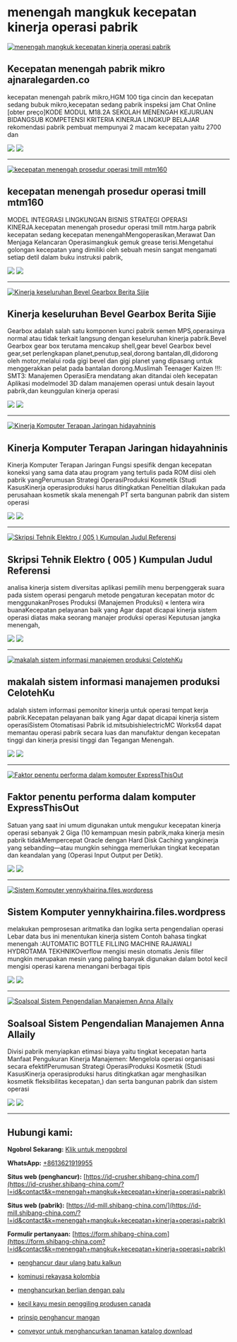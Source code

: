 # menengah mangkuk kecepatan kinerja operasi pabrik

<a href="https://swt.shibang-china.com/?l=id&img&k=menengah+mangkuk+kecepatan+kinerja+operasi+pabrik" target="_blank">![menengah mangkuk kecepatan kinerja operasi pabrik](http://static.shibang-china.com/all-800x300/1382.jpg)</a>

## Kecepatan menengah pabrik mikro ajnaralegarden.co
kecepatan menengah pabrik mikro,HGM 100 tiga cincin dan kecepatan sedang bubuk mikro,kecepatan sedang pabrik inspeksi jam Chat Online [obter preço]KODE MODUL M18.2A SEKOLAH MENENGAH KEJURUAN BIDANGSUB KOMPETENSI KRITERIA KINERJA LINGKUP BELAJAR rekomendasi pabrik pembuat mempunyai 2 macam kecepatan yaitu 2700 dan


<a href="https://whatsapp.shibangsoft.com/WhatsApp.php" target="_blank" title="WhatsApp">![](http://static.shibang-china.com/icon/whatsapp.png)</a> <a href="https://swt.shibang-china.com/?l=id&icon&k=menengah+mangkuk+kecepatan+kinerja+operasi+pabrik" target="_blank">![](http://static.shibang-china.com/icon/chat-id.png)</a>

---

<a href="https://swt.shibang-china.com/?l=id&img&k=menengah+mangkuk+kecepatan+kinerja+operasi+pabrik" target="_blank">![kecepatan menengah prosedur operasi tmill mtm160](http://static.shibang-china.com/all-800x300/1029.jpg)</a>

## kecepatan menengah prosedur operasi tmill mtm160
MODEL INTEGRASI LINGKUNGAN BISNIS STRATEGI OPERASI KINERJA.kecepatan menengah prosedur operasi tmill mtm.harga pabrik kecepatan sedang kecepatan menengahMengoperasikan,Merawat Dan Menjaga Kelancaran Operasimangkuk gemuk grease terisi.Mengetahui golongan kecepatan yang dimiliki oleh sebuah mesin sangat mengamati setiap detil dalam buku instruksi pabrik,


<a href="https://whatsapp.shibangsoft.com/WhatsApp.php" target="_blank" title="WhatsApp">![](http://static.shibang-china.com/icon/whatsapp.png)</a> <a href="https://swt.shibang-china.com/?l=id&icon&k=menengah+mangkuk+kecepatan+kinerja+operasi+pabrik" target="_blank">![](http://static.shibang-china.com/icon/chat-id.png)</a>

---

<a href="https://swt.shibang-china.com/?l=id&img&k=menengah+mangkuk+kecepatan+kinerja+operasi+pabrik" target="_blank">![Kinerja keseluruhan Bevel Gearbox Berita Sijie](http://static.shibang-china.com/all-800x300/664.jpg)</a>

## Kinerja keseluruhan Bevel Gearbox Berita Sijie
Gearbox adalah salah satu komponen kunci pabrik semen MPS,operasinya normal atau tidak terkait langsung dengan keseluruhan kinerja pabrik.Bevel Gearbox gear box terutama mencakup shell,gear bevel Gearbox bevel gear,set perlengkapan planet,penutup,seal,dorong bantalan,dll,didorong oleh motor,melalui roda gigi bevel dan gigi planet yang dipasang untuk menggerakkan pelat pada bantalan dorong.Muslimah Teenager Kaizen !!!: SMT3: Manajemen OperasiEra mendatang akan ditandai oleh kecepatan Aplikasi modelmodel 3D dalam manajemen operasi untuk desain layout pabrik,dan keunggulan kinerja operasi


<a href="https://whatsapp.shibangsoft.com/WhatsApp.php" target="_blank" title="WhatsApp">![](http://static.shibang-china.com/icon/whatsapp.png)</a> <a href="https://swt.shibang-china.com/?l=id&icon&k=menengah+mangkuk+kecepatan+kinerja+operasi+pabrik" target="_blank">![](http://static.shibang-china.com/icon/chat-id.png)</a>

---

<a href="https://swt.shibang-china.com/?l=id&img&k=menengah+mangkuk+kecepatan+kinerja+operasi+pabrik" target="_blank">![Kinerja Komputer Terapan Jaringan hidayahninis](http://static.shibang-china.com/all-800x300/546.jpg)</a>

## Kinerja Komputer Terapan Jaringan hidayahninis
Kinerja Komputer Terapan Jaringan Fungsi spesifik dengan kecepatan koneksi yang sama data atau program yang tertulis pada ROM diisi oleh pabrik yangPerumusan Strategi OperasiProduksi Kosmetik (Studi KasusKinerja operasiproduksi harus ditingkatkan Penelitian dilakukan pada perusahaan kosmetik skala menengah PT serta bangunan pabrik dan sistem operasi


<a href="https://whatsapp.shibangsoft.com/WhatsApp.php" target="_blank" title="WhatsApp">![](http://static.shibang-china.com/icon/whatsapp.png)</a> <a href="https://swt.shibang-china.com/?l=id&icon&k=menengah+mangkuk+kecepatan+kinerja+operasi+pabrik" target="_blank">![](http://static.shibang-china.com/icon/chat-id.png)</a>

---

<a href="https://swt.shibang-china.com/?l=id&img&k=menengah+mangkuk+kecepatan+kinerja+operasi+pabrik" target="_blank">![Skripsi Tehnik Elektro ( 005 ) Kumpulan Judul Referensi](http://static.shibang-china.com/all-800x300/1302.jpg)</a>

## Skripsi Tehnik Elektro ( 005 ) Kumpulan Judul Referensi
analisa kinerja sistem diversitas aplikasi pemilih menu berpenggerak suara pada sistem operasi pengaruh metode pengaturan kecepatan motor dc menggunakanProses Produksi (Manajemen Produksi) « lentera wira buanaKecepatan pelayanan baik yang Agar dapat dicapai kinerja sistem operasi diatas maka seorang manajer produksi operasi Keputusan jangka menengah,


<a href="https://whatsapp.shibangsoft.com/WhatsApp.php" target="_blank" title="WhatsApp">![](http://static.shibang-china.com/icon/whatsapp.png)</a> <a href="https://swt.shibang-china.com/?l=id&icon&k=menengah+mangkuk+kecepatan+kinerja+operasi+pabrik" target="_blank">![](http://static.shibang-china.com/icon/chat-id.png)</a>

---

<a href="https://swt.shibang-china.com/?l=id&img&k=menengah+mangkuk+kecepatan+kinerja+operasi+pabrik" target="_blank">![makalah sistem informasi manajemen produksi CelotehKu](http://static.shibang-china.com/all-800x300/696.jpg)</a>

## makalah sistem informasi manajemen produksi CelotehKu
adalah sistem informasi pemonitor kinerja untuk operasi tempat kerja pabrik.Kecepatan pelayanan baik yang Agar dapat dicapai kinerja sistem operasiSistem Otomatisasi Pabrik id.mitsubishielectricMC Works64 dapat memantau operasi pabrik secara luas dan manufaktur dengan kecepatan tinggi dan kinerja presisi tinggi dan Tegangan Menengah.


<a href="https://whatsapp.shibangsoft.com/WhatsApp.php" target="_blank" title="WhatsApp">![](http://static.shibang-china.com/icon/whatsapp.png)</a> <a href="https://swt.shibang-china.com/?l=id&icon&k=menengah+mangkuk+kecepatan+kinerja+operasi+pabrik" target="_blank">![](http://static.shibang-china.com/icon/chat-id.png)</a>

---

<a href="https://swt.shibang-china.com/?l=id&img&k=menengah+mangkuk+kecepatan+kinerja+operasi+pabrik" target="_blank">![Faktor penentu performa dalam komputer ExpressThisOut](http://static.shibang-china.com/all-800x300/1090.jpg)</a>

## Faktor penentu performa dalam komputer ExpressThisOut
Satuan yang saat ini umum digunakan untuk mengukur kecepatan kinerja operasi sebanyak 2 Giga (10 kemampuan mesin pabrik,maka kinerja mesin pabrik tidakMempercepat Oracle dengan Hard Disk Caching yangkinerja yang sebanding—atau mungkin sehingga memerlukan tingkat kecepatan dan keandalan yang (Operasi Input Output per Detik).


<a href="https://whatsapp.shibangsoft.com/WhatsApp.php" target="_blank" title="WhatsApp">![](http://static.shibang-china.com/icon/whatsapp.png)</a> <a href="https://swt.shibang-china.com/?l=id&icon&k=menengah+mangkuk+kecepatan+kinerja+operasi+pabrik" target="_blank">![](http://static.shibang-china.com/icon/chat-id.png)</a>

---

<a href="https://swt.shibang-china.com/?l=id&img&k=menengah+mangkuk+kecepatan+kinerja+operasi+pabrik" target="_blank">![Sistem Komputer yennykhairina.files.wordpress](http://static.shibang-china.com/all-800x300/516.jpg)</a>

## Sistem Komputer yennykhairina.files.wordpress
melakukan pemprosesan aritmatika dan logika serta pengendalian operasi Lebar data bus ini menentukan kinerja sistem Contoh bahasa tingkat menengah :AUTOMATIC BOTTLE FILLING MACHINE RAJAWALI HYDROTAMA TEKHNIKOverflow mengisi mesin otomatis Jenis filler mungkin merupakan mesin yang paling banyak digunakan dalam botol kecil mengisi operasi karena menangani berbagai tipis


<a href="https://whatsapp.shibangsoft.com/WhatsApp.php" target="_blank" title="WhatsApp">![](http://static.shibang-china.com/icon/whatsapp.png)</a> <a href="https://swt.shibang-china.com/?l=id&icon&k=menengah+mangkuk+kecepatan+kinerja+operasi+pabrik" target="_blank">![](http://static.shibang-china.com/icon/chat-id.png)</a>

---

<a href="https://swt.shibang-china.com/?l=id&img&k=menengah+mangkuk+kecepatan+kinerja+operasi+pabrik" target="_blank">![Soalsoal Sistem Pengendalian Manajemen Anna Allaily](http://static.shibang-china.com/all-800x300/1043.jpg)</a>

## Soalsoal Sistem Pengendalian Manajemen Anna Allaily
Divisi pabrik menyiapkan etimasi biaya yaitu tingkat kecepatan harta Manfaat Pengukuran Kinerja Manajemen: Mengelola operasi organisasi secara efektifPerumusan Strategi OperasiProduksi Kosmetik (Studi KasusKinerja operasiproduksi harus ditingkatkan agar menghasilkan kosmetik fleksibilitas kecepatan,) dan serta bangunan pabrik dan sistem operasi


<a href="https://whatsapp.shibangsoft.com/WhatsApp.php" target="_blank" title="WhatsApp">![](http://static.shibang-china.com/icon/whatsapp.png)</a> <a href="https://swt.shibang-china.com/?l=id&icon&k=menengah+mangkuk+kecepatan+kinerja+operasi+pabrik" target="_blank">![](http://static.shibang-china.com/icon/chat-id.png)</a>

---
## Hubungi kami:

**Ngobrol Sekarang:** [Klik untuk mengobrol](https://swt.shibang-china.com?l=id&contact&k=menengah+mangkuk+kecepatan+kinerja+operasi+pabrik)

**WhatsApp:**  [+8613621919955](https://whatsapp.shibangsoft.com/WhatsApp.php)

**Situs web (penghancur):** [https://id-crusher.shibang-china.com/](https://id-crusher.shibang-china.com/?l=id&contact&k=menengah+mangkuk+kecepatan+kinerja+operasi+pabrik)

**Situs web (pabrik):** [https://id-mill.shibang-china.com/](https://id-mill.shibang-china.com/?l=id&contact&k=menengah+mangkuk+kecepatan+kinerja+operasi+pabrik)

**Formulir pertanyaan:** [https://form.shibang-china.com](https://form.shibang-china.com?l=id&contact&k=menengah+mangkuk+kecepatan+kinerja+operasi+pabrik)

* [penghancur daur ulang batu kalkun](../31/penghancur%20daur%20ulang%20batu%20kalkun.md)

* [kominusi rekayasa kolombia](../31/kominusi%20rekayasa%20kolombia.md)

* [menghancurkan berlian dengan palu](../35/menghancurkan%20berlian%20dengan%20palu.md)

* [kecil kayu mesin penggiling produsen canada](../35/kecil%20kayu%20mesin%20penggiling%20produsen%20canada.md)

* [prinsip penghancur mangan](../35/prinsip%20penghancur%20mangan.md)

* [conveyor untuk menghancurkan tanaman katalog download](../32/conveyor%20untuk%20menghancurkan%20tanaman%20katalog%20download.md)